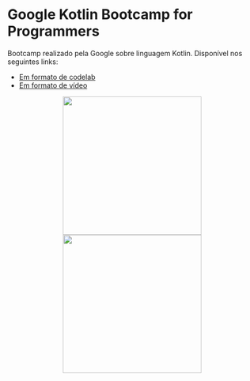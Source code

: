 # Google Kotlin Bootcamp for Programmers

Bootcamp realizado pela Google sobre linguagem Kotlin.
Disponível nos seguintes links:
- [Em formato de codelab](https://developer.android.com/courses/kotlin-bootcamp/overview)
- [Em formato de vídeo](https://classroom.udacity.com/courses/ud9011)

<div align="center">
<img width="280" src="https://vagas.byintera.com/wp-content/uploads/2020/01/kotlin-logo.png">
<img width="280" src="http://s2.glbimg.com/z_gIOSUdsxyNGClgVLYVBHBziyw=/0x0:400x400/400x400/s.glbimg.com/po/tt2/f/original/2016/05/20/new-google-favicon-logo.png">
</div>
